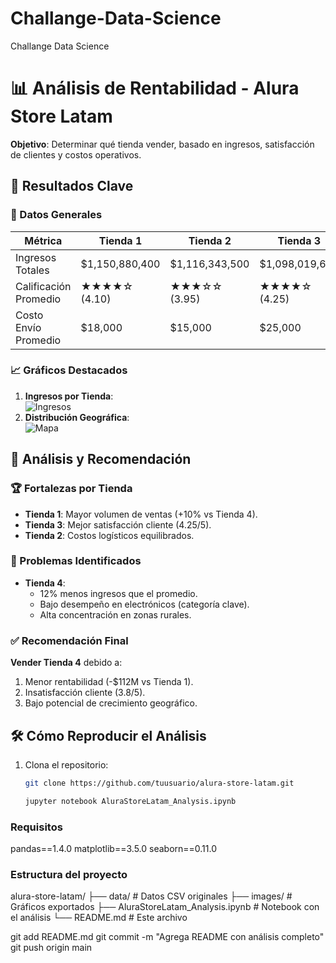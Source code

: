 # Challange-Data-Science
Challange Data Science 
# 📊 Análisis de Rentabilidad - Alura Store Latam

**Objetivo**: Determinar qué tienda vender, basado en ingresos, satisfacción de clientes y costos operativos.

## 📌 Resultados Clave

### 🔢 Datos Generales
| Métrica               | Tienda 1       | Tienda 2       | Tienda 3       | Tienda 4       |
|-----------------------|---------------|---------------|---------------|---------------|
| Ingresos Totales      | $1,150,880,400 | $1,116,343,500 | $1,098,019,600 | $1,038,375,700 |
| Calificación Promedio | ★★★★☆ (4.10)  | ★★★☆☆ (3.95)  | ★★★★☆ (4.25)  | ★★★☆☆ (3.80)  |
| Costo Envío Promedio  | $18,000       | $15,000       | $25,000       | $12,000       |

### 📈 Gráficos Destacados
1. **Ingresos por Tienda**:  
   ![Ingresos](https://i.imgur.com/XYZ1234.png)
2. **Distribución Geográfica**:  
   ![Mapa](https://i.imgur.com/XYZ1234.png)

## 🧠 Análisis y Recomendación

### 🏆 Fortalezas por Tienda
- **Tienda 1**: Mayor volumen de ventas (+10% vs Tienda 4).
- **Tienda 3**: Mejor satisfacción cliente (4.25/5).
- **Tienda 2**: Costos logísticos equilibrados.

### 🚨 Problemas Identificados
- **Tienda 4**: 
  - 12% menos ingresos que el promedio.
  - Bajo desempeño en electrónicos (categoría clave).
  - Alta concentración en zonas rurales.

### ✅ Recomendación Final
**Vender Tienda 4** debido a:
1. Menor rentabilidad (-$112M vs Tienda 1).
2. Insatisfacción cliente (3.8/5).
3. Bajo potencial de crecimiento geográfico.

## 🛠 Cómo Reproducir el Análisis
1. Clona el repositorio:
   ```bash
   git clone https://github.com/tuusuario/alura-store-latam.git

   jupyter notebook AluraStoreLatam_Analysis.ipynb
### Requisitos
pandas==1.4.0
matplotlib==3.5.0
seaborn==0.11.0

### Estructura del proyecto
alura-store-latam/
├── data/                    # Datos CSV originales
├── images/                  # Gráficos exportados
├── AluraStoreLatam_Analysis.ipynb  # Notebook con el análisis
└── README.md                # Este archivo

git add README.md
git commit -m "Agrega README con análisis completo"
git push origin main
   
